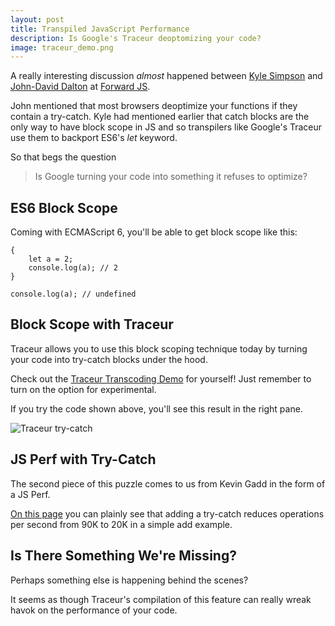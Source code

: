 ```yaml
---
layout: post
title: Transpiled JavaScript Performance
description: Is Google's Traceur deoptomizing your code?
image: traceur_demo.png
---
```


A really interesting discussion *almost* happened between <a href="https://twitter.com/getify">Kyle Simpson</a> and <a href="https://twitter.com/jdalton">John-David Dalton</a> at <a href="http://forwardjs.com/">Forward JS</a>.

John mentioned that most browsers deoptimize your functions if they contain a try-catch. Kyle had mentioned earlier that catch blocks are the only way to have block scope in JS and so transpilers like Google's Traceur use them to backport ES6's *let* keyword.

So that begs the question

<blockquote>Is Google turning your code into something it refuses to optimize?</blockquote>

## ES6 Block Scope

Coming with ECMAScript 6, you'll be able to get block scope like this:

<pre><code class="language-javascript">{
    let a = 2;
    console.log(a); // 2
}

console.log(a); // undefined
</code></pre>

## Block Scope with Traceur

Traceur allows you to use this block scoping technique today by turning your code into try-catch blocks under the hood.

Check out the <a href="https://google.github.io/traceur-compiler/demo/repl.html">Traceur Transcoding Demo</a> for yourself! Just remember to turn on the option for experimental.

If you try the code shown above, you'll see this result in the right pane.

<img src="{{ site.url }}/images/traceur_demo.png" alt="Traceur try-catch" />

## JS Perf with Try-Catch

The second piece of this puzzle comes to us from Kevin Gadd in the form of a JS Perf.

<a href="http://jsperf.com/try-block-deoptimization">On this page</a> you can plainly see that adding a try-catch reduces operations per second from 90K to 20K in a simple add example.

## Is There Something We're Missing?

Perhaps something else is happening behind the scenes?

It seems as though Traceur's compilation of this feature can really wreak havok on the performance of your code.
